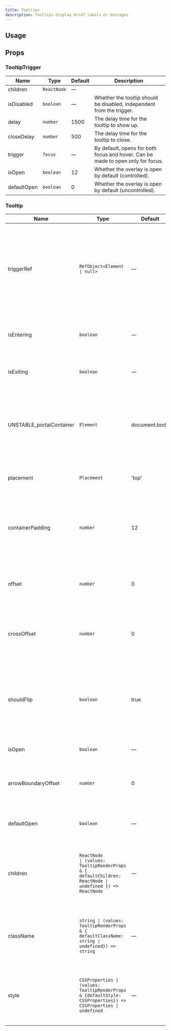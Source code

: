 ```yaml
---
title: Tooltips
description: Tooltips display brief labels or messages
---
```


## Usage

<usage></usage>

## Props

### TooltipTrigger

| Name        | Type        | Default | Description                                                                     |
| ----------- | ----------- | ------- | ------------------------------------------------------------------------------- |
| children    | `ReactNode` | —       |                                                                                 |
| isDisabled  | `boolean`   | —       | Whether the tooltip should be disabled, independent from the trigger.           |
| delay       | `number`    | 1500    | The delay time for the tooltip to show up.                                      |
| closeDelay  | `number`    | 500     | The delay time for the tooltip to close.                                        |
| trigger     | `focus`     | —       | By default, opens for both focus and hover. Can be made to open only for focus. |
| isOpen      | `boolean`   | 12      | Whether the overlay is open by default (controlled).                            |
| defaultOpen | `boolean`   | 0       | Whether the overlay is open by default (uncontrolled).                          |

### Tooltip

| Name                     | Type                                                                                                                       | Default       | Description                                                                                                                                                                        |
| ------------------------ | -------------------------------------------------------------------------------------------------------------------------- | ------------- | ---------------------------------------------------------------------------------------------------------------------------------------------------------------------------------- |
| triggerRef               | `RefObject<Element \| null>`                                                                                               | —             | The ref for the element which the tooltip positions itself with respect to. When used within a TooltipTrigger this is set automatically. It is only required when used standalone. |
| isEntering               | `boolean`                                                                                                                  | —             | Whether the tooltip is currently performing an entry animation.                                                                                                                    |
| isExiting                | `boolean`                                                                                                                  | —             | Whether the tooltip is currently performing an exit animation.                                                                                                                     |
| UNSTABLE_portalContainer | `Element`                                                                                                                  | document.body | The container element in which the overlay portal will be placed. This may have unknown behavior depending on where it is portalled to.                                            |
| placement                | `Placement`                                                                                                                | 'top'         | The placement of the tooltip with respect to the trigger.                                                                                                                          |
| containerPadding         | `number`                                                                                                                   | 12            | The placement padding that should be applied between the element and its surrounding container.                                                                                    |
| offset                   | `number`                                                                                                                   | 0             | The additional offset applied along the main axis between the element and its anchor element.                                                                                      |
| crossOffset              | `number`                                                                                                                   | 0             | The additional offset applied along the cross axis between the element and its anchor element.                                                                                     |
| shouldFlip               | `boolean`                                                                                                                  | true          | Whether the element should flip its orientation (e.g. top to bottom or left to right) when there is insufficient room for it to render completely.                                 |
| isOpen                   | `boolean`                                                                                                                  | —             | Whether the element is rendered.                                                                                                                                                   |
| arrowBoundaryOffset      | `number`                                                                                                                   | 0             | The minimum distance the arrow's edge should be from the edge of the overlay element.                                                                                              |
| defaultOpen              | `boolean`                                                                                                                  | —             | Whether the overlay is open by default (uncontrolled).                                                                                                                             |
| children                 | `ReactNode                     \| (values: TooltipRenderProps & { defaultChildren: ReactNode \| undefined }) => ReactNode` | —             | The children of the component. A function may be provided to alter the children based on component state.                                                                          |
| className                | `string \| (values: TooltipRenderProps & { defaultClassName: string \| undefined}) => string`                              | —             | The CSS className for the element. A function may be provided to compute the class based on component state.                                                                       |
| style                    | `CSSProperties \| (values: TooltipRenderProps & {defaultStyle: CSSProperties}) => CSSProperties \| undefined`              | —             | The inline style for the element. A function may be provided to compute the style based on component state.                                                                        |
